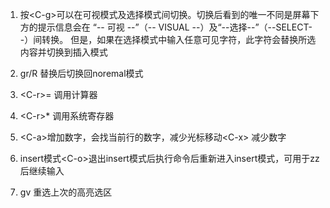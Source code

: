 1. 按\<C-g>可以在可视模式及选择模式间切换。切换后看到的唯一不同是屏幕下方的提示信息会在 
“-- 可视 --”（-- VISUAL --）及“--选择--”（--SELECT--）间转换。
但是，如果在选择模式中输入任意可见字符，此字符会替换所选内容并切换到插入模式

2. gr/R 替换后切换回noremal模式

3. \<C-r>= 调用计算器

4. \<C-r>* 调用系统寄存器

5. \<C-a>增加数字，会找当前行的数字，减少光标移动\<C-x> 减少数字

6. insert模式\<C-o>退出insert模式后执行命令后重新进入insert模式，可用于zz后继续输入

7. gv 重选上次的高亮选区

